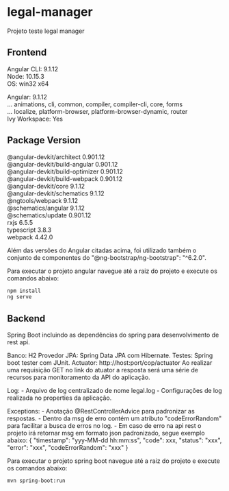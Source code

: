 # legal-manager
Projeto teste legal manager

## Frontend                                
                                                                  
Angular CLI: 9.1.12                                               
Node: 10.15.3                                                     
OS: win32 x64                                                     
                                                                  
Angular: 9.1.12                                                   
... animations, cli, common, compiler, compiler-cli, core, forms  
... localize, platform-browser, platform-browser-dynamic, router  
Ivy Workspace: Yes                                                
                                                                  
Package                           Version                         
-----------------------------------------------------------       
@angular-devkit/architect         0.901.12                        
@angular-devkit/build-angular     0.901.12                        
@angular-devkit/build-optimizer   0.901.12                        
@angular-devkit/build-webpack     0.901.12                        
@angular-devkit/core              9.1.12                          
@angular-devkit/schematics        9.1.12                          
@ngtools/webpack                  9.1.12                          
@schematics/angular               9.1.12                          
@schematics/update                0.901.12                        
rxjs                              6.5.5                           
typescript                        3.8.3                           
webpack                           4.42.0            

Além das versões do Angular citadas acima, foi utilizado também o conjunto de componentes do "@ng-bootstrap/ng-bootstrap": "^6.2.0".

Para executar o projeto angular navegue até a raiz do projeto e execute os comandos abaixo:
```bash
npm install
ng serve
```

## Backend

Spring Boot incluindo as dependências do spring para desenvolvimento de rest api.

Banco: H2
Provedor JPA: Spring Data JPA com Hibernate.
Testes: Spring boot tester com JUnit.
Actuator: http://host:port/cop/actuator
    Ao realizar uma requisição GET no link do atuator a resposta será uma série de 
    recursos para monitoramento da API do aplicação.

Log:
    - Arquivo de log centralizado de nome legal.log
    - Configurações de log realizada no properties da aplicação.

Exceptions: 
    - Anotação @RestControllerAdvice para padronizar as respostas.
    - Dentro da msg de erro contém um atributo "codeErrorRandom" para facilitar a busca de erros no log.
    - Em caso de erro na api rest o projeto irá retornar msg em formato json padronizado, segue exemplo abaixo:
        {
            "timestamp": "yyy-MM-dd hh:mm:ss",
            "code": xxx,
            "status": "xxx",
            "error": "xxx",
            "codeErrorRandom": "xxx"
        }
        
        
Para executar o projeto spring boot navegue até a raiz do projeto e execute os comandos abaixo:
```bash
mvn spring-boot:run
```
